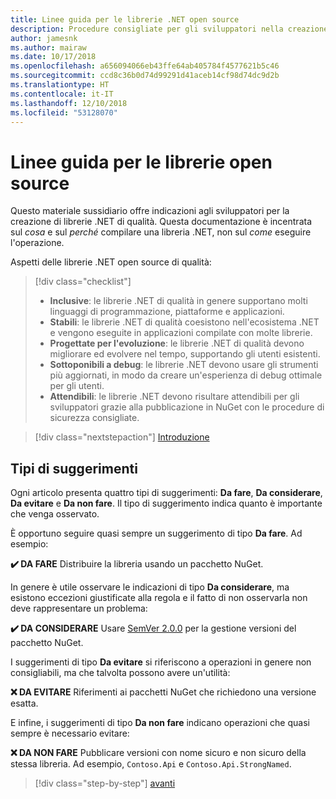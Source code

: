 ```yaml
---
title: Linee guida per le librerie .NET open source
description: Procedure consigliate per gli sviluppatori nella creazione di librerie .NET di qualità.
author: jamesnk
ms.author: mairaw
ms.date: 10/17/2018
ms.openlocfilehash: a656094066eb43ffe64ab405784f4577621b5c46
ms.sourcegitcommit: ccd8c36b0d74d99291d41aceb14cf98d74dc9d2b
ms.translationtype: HT
ms.contentlocale: it-IT
ms.lasthandoff: 12/10/2018
ms.locfileid: "53128070"
---
```

# <a name="open-source-library-guidance"></a>Linee guida per le librerie open source

Questo materiale sussidiario offre indicazioni agli sviluppatori per la creazione di librerie .NET di qualità. Questa documentazione è incentrata sul *cosa* e sul *perché* compilare una libreria .NET, non sul *come* eseguire l'operazione.

Aspetti delle librerie .NET open source di qualità:

> [!div class="checklist"]
> * **Inclusive**: le librerie .NET di qualità in genere supportano molti linguaggi di programmazione, piattaforme e applicazioni.
> * **Stabili**: le librerie .NET di qualità coesistono nell'ecosistema .NET e vengono eseguite in applicazioni compilate con molte librerie.
> * **Progettate per l'evoluzione**: le librerie .NET di qualità devono migliorare ed evolvere nel tempo, supportando gli utenti esistenti.
> * **Sottoponibili a debug**: le librerie .NET devono usare gli strumenti più aggiornati, in modo da creare un'esperienza di debug ottimale per gli utenti.
> * **Attendibili**: le librerie .NET devono risultare attendibili per gli sviluppatori grazie alla pubblicazione in NuGet con le procedure di sicurezza consigliate.

> [!div class="nextstepaction"]
> [Introduzione](./get-started.md)

## <a name="types-of-recommendations"></a>Tipi di suggerimenti

Ogni articolo presenta quattro tipi di suggerimenti: **Da fare**, **Da considerare**, **Da evitare** e **Da non fare**. Il tipo di suggerimento indica quanto è importante che venga osservato.

È opportuno seguire quasi sempre un suggerimento di tipo **Da fare**. Ad esempio:

**✔️ DA FARE** Distribuire la libreria usando un pacchetto NuGet.

In genere è utile osservare le indicazioni di tipo **Da considerare**, ma esistono eccezioni giustificate alla regola e il fatto di non osservarla non deve rappresentare un problema:

**✔️ DA CONSIDERARE** Usare [SemVer 2.0.0](https://semver.org/) per la gestione versioni del pacchetto NuGet.

I suggerimenti di tipo **Da evitare** si riferiscono a operazioni in genere non consigliabili, ma che talvolta possono avere un'utilità:

**❌ DA EVITARE** Riferimenti ai pacchetti NuGet che richiedono una versione esatta.

E infine, i suggerimenti di tipo **Da non fare** indicano operazioni che quasi sempre è necessario evitare:

**❌ DA NON FARE** Pubblicare versioni con nome sicuro e non sicuro della stessa libreria. Ad esempio, `Contoso.Api` e `Contoso.Api.StrongNamed`.

>[!div class="step-by-step"]
>[avanti](get-started.md)